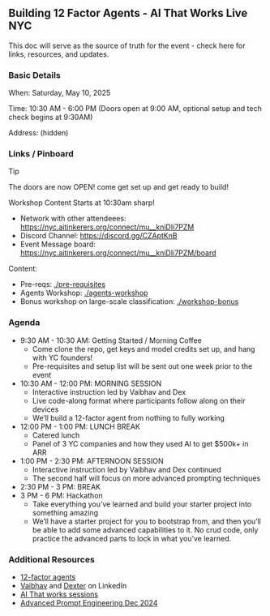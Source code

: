 
## Building 12 Factor Agents - AI That Works Live NYC

This doc will serve as the source of truth for the event - check here for links, resources, and updates.

### Basic Details

When: Saturday, May 10, 2025

Time: 10:30 AM \- 6:00 PM (Doors open at 9:00 AM, optional setup and tech check begins at 9:30AM)

Address: (hidden)

### Links / Pinboard

> [!TIP]
> The doors are now OPEN! come get set up and get ready to build!
>
> Workshop Content Starts at 10:30am sharp!

- Network with other attendeees: https://nyc.aitinkerers.org/connect/mu__kniDIi7PZM
- Discord Channel: https://discord.gg/CZAptKnB
- Event Message board: https://nyc.aitinkerers.org/connect/mu__kniDIi7PZM/board

Content:

- Pre-reqs: [./pre-requisites](./pre-requisites)
- Agents Workshop: [./agents-workshop](./agents-workshop)
- Bonus workshop on large-scale classification: [./workshop-bonus](./workshop-bonus)

### Agenda

* 9:30 AM \- 10:30 AM: Getting Started / Morning Coffee  
  * Come clone the repo, get keys and model credits set up, and hang with YC founders\!  
  * Pre-requisites and setup list will be sent out one week prior to the event  
* 10:30 AM \- 12:00 PM: MORNING SESSION  
  * Interactive instruction led by Vaibhav and Dex  
  * Live code-along format where participants follow along on their devices  
  * We’ll build a 12-factor agent from nothing to fully working  
* 12:00 PM \- 1:00 PM: LUNCH BREAK  
  * Catered lunch  
  * Panel of 3 YC companies and how they used AI to get $500k+ in ARR  
* 1:00 PM \- 2:30 PM: AFTERNOON SESSION  
  * Interactive instruction led by Vaibhav and Dex continued  
  * The second half will focus on more advanced prompting techniques  
* 2:30 PM \- 3 PM: BREAK  
* 3 PM \- 6 PM: Hackathon  
  * Take everything you’ve learned and build your starter project into something amazing  
  * We’ll have a starter project for you to bootstrap from, and then you’ll be able to add some advanced capabilities to it. No crud code, only practice the advanced parts to lock in what you’ve learned.

### Additional Resources

- [12-factor agents](https://hlyr.dev/12fa)
- [Vaibhav](https://www.linkedin.com/in/vaigup/) and [Dexter](https://www.linkedin.com/in/dexterihorthy/) on LinkedIn
- [AI That works sessions](https://hlyr.dev/aitw)
- [Advanced Prompt Engineering Dec 2024](https://gloochat.notion.site/BAML-Advanced-Prompting-Workshop-Dec-2024-161bb2d26216807b892fed7d9d978a37)

